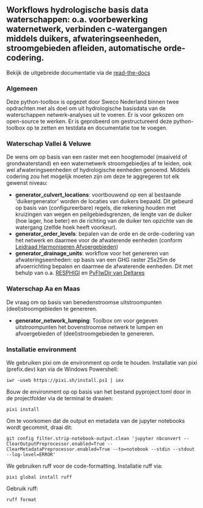 ## Workflows hydrologische basis data waterschappen: o.a. voorbewerking waternetwerk, verbinden c-watergangen middels duikers, afwateringseenheden, stroomgebieden afleiden, automatische orde-codering.

Bekijk de uitgebreide documentatie via de [read-the-docs](https://sweco-nl.github.io/generator_drainage_units/)

### Algemeen
Deze python-toolbox is opgezet door Sweco Nederland binnen twee opdrachten met als doel om uit hydrologische basisdata van de waterschappen netwerk-analyses uit te voeren. Er is voor gekozen om open-source te werken. Er is geprobeerd om gestructureerd deze python-toolbox op te zetten en testdata en documentatie toe te voegen.

### Waterschap Vallei & Veluwe
De wens om op basis van een raster met een hoogtemodel (maaiveld of grondwaterstand) en een waternetwerk stroomgebiedjes af te leiden, ook wel afwateringseenheden of hydrologische eenheden genoemd. Middels codering zou het mogelijk moeten zijn om deze te aggregeren tot elk gewenst niveau:
- **generator_culvert_locations**: voortbouwend op een al bestaande 'duikergenerator' worden de locaties van duikers bepaald. Dit gebeurd op basis van (configureerbare) regels, die rekening houden met kruizingen van wegen en peilgebiedsgrenzen, de lengte van de duiker (hoe lager, hoe beter) en de richting van de duiker ten opzichte van de watergang (zelfde hoek heeft voorkeur). 
- **generator_order_levels**: bepalen van de orde en de orde-codering van het netwerk en daarmee voor de afwaterende eenheden (conform [Leidraad Harmoniseren Afvoergebieden](https://kennis.hunzeenaas.nl/file_auth.php/hunzeenaas/a/aa/Leidraden_Harmoniseren_Afvoergebieden_v1.1.pdf))
- **generator_drainage_units**: workflow voor het genereren van afwateringseenheden: op basis van een GHG raster 25x25m de afvoerrichting bepalen en daarmee de afwaterende eenheden. Dit met behulp van o.a. [RESPHIGI](https://gitlab.com/deltares/imod/respighi) en [PyFlwDir van Deltares](https://github.com/Deltares/pyflwdir)

### Waterschap Aa en Maas
De vraag om op basis van benedenstroomse uitstroompunten (deel)stroomgebieden te genereren.
- **generator_network_lumping**: Toolbox om voor gegeven uitstroompunten het bovenstroomse netwerk te lumpen en afvoergebieden of (deel)stroomgebieden te genereren.



### Installatie environment
We gebruiken pixi om de environment op orde te houden. Installatie van pixi (prefix.dev) kan via de Windows Powershell:
```
iwr -useb https://pixi.sh/install.ps1 | iex
```
Bouw de environment op op basis van het bestand pyproject.toml door in de projectfolder via de terminal te draaien:
```
pixi install
```
Om te voorkomen dat de output en metadata van de jupyter notebooks wordt gecommit, draai dit:
```
git config filter.strip-notebook-output.clean 'jupyter nbconvert --ClearOutputPreprocessor.enabled=True --ClearMetadataPreprocessor.enabled=True --to=notebook --stdin --stdout --log-level=ERROR'
```
We gebruiken ruff voor de code-formatting. Installatie ruff via:
```
pixi global install ruff
```
Gebruik ruff:
```
ruff format
```
